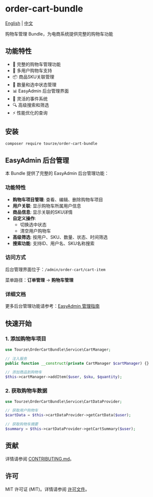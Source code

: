 # order-cart-bundle

[English](README.md) | [中文](README.zh-CN.md)

购物车管理 Bundle，为电商系统提供完整的购物车功能

## 功能特性

- 🛒 完整的购物车管理功能
- 👤 多用户购物车支持
- 📦 商品SKU关联管理
- 🔢 数量和选中状态管理
- 📊 EasyAdmin 后台管理界面
- 🎯 灵活的事件系统
- 🔍 高级搜索和筛选
- ⚡ 性能优化的查询

## 安装

```bash
composer require tourze/order-cart-bundle
```

## EasyAdmin 后台管理

本 Bundle 提供了完整的 EasyAdmin 后台管理功能：

### 功能特性

- **购物车项目管理**: 查看、编辑、删除购物车项目
- **用户关联**: 显示购物车所属用户信息
- **商品信息**: 显示关联的SKU详情
- **自定义操作**: 
  - 切换选中状态
  - 清空用户购物车
- **高级筛选**: 按用户、SKU、数量、状态、时间筛选
- **搜索功能**: 支持ID、用户名、SKU名称搜索

### 访问方式

后台管理界面位于：`/admin/order-cart/cart-item`

菜单路径：**订单管理** → **购物车管理**

### 详细文档

更多后台管理功能请参考：[EasyAdmin 管理指南](docs/admin-guide.md)

## 快速开始

### 1. 添加购物车项目

```php
use Tourze\OrderCartBundle\Service\CartManager;

// 注入服务
public function __construct(private CartManager $cartManager) {}

// 添加商品到购物车
$this->cartManager->addItem($user, $sku, $quantity);
```

### 2. 获取购物车数据

```php
use Tourze\OrderCartBundle\Service\CartDataProvider;

// 获取用户购物车
$cartData = $this->cartDataProvider->getCartData($user);

// 获取购物车摘要
$summary = $this->cartDataProvider->getCartSummary($user);
```

## 贡献

详情请参阅 [CONTRIBUTING.md](CONTRIBUTING.md)。

## 许可

MIT 许可证 (MIT)。详情请参阅 [许可文件](LICENSE)。
